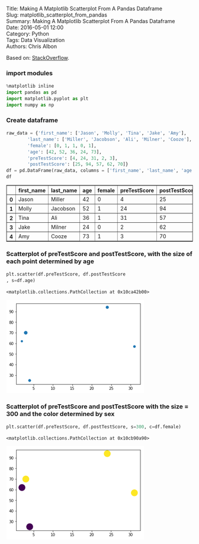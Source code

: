 Title: Making A Matplotlib Scatterplot From A Pandas Dataframe  
Slug: matplotlib_scatterplot_from_pandas  
Summary: Making A Matplotlib Scatterplot From A Pandas Dataframe  
Date: 2016-05-01 12:00  
Category: Python  
Tags: Data Visualization  
Authors: Chris Albon  

Based on: [StackOverflow](http://stackoverflow.com/questions/14300137/making-matplotlib-scatter-plots-from-dataframes-in-pythons-pandas).

### import modules


```python
%matplotlib inline
import pandas as pd
import matplotlib.pyplot as plt
import numpy as np
```

### Create dataframe


```python
raw_data = {'first_name': ['Jason', 'Molly', 'Tina', 'Jake', 'Amy'], 
        'last_name': ['Miller', 'Jacobson', 'Ali', 'Milner', 'Cooze'], 
        'female': [0, 1, 1, 0, 1],
        'age': [42, 52, 36, 24, 73], 
        'preTestScore': [4, 24, 31, 2, 3],
        'postTestScore': [25, 94, 57, 62, 70]}
df = pd.DataFrame(raw_data, columns = ['first_name', 'last_name', 'age', 'female', 'preTestScore', 'postTestScore'])
df
```




<div>
<style>
    .dataframe thead tr:only-child th {
        text-align: right;
    }

    .dataframe thead th {
        text-align: left;
    }

    .dataframe tbody tr th {
        vertical-align: top;
    }
</style>
<table border="1" class="dataframe">
  <thead>
    <tr style="text-align: right;">
      <th></th>
      <th>first_name</th>
      <th>last_name</th>
      <th>age</th>
      <th>female</th>
      <th>preTestScore</th>
      <th>postTestScore</th>
    </tr>
  </thead>
  <tbody>
    <tr>
      <th>0</th>
      <td>Jason</td>
      <td>Miller</td>
      <td>42</td>
      <td>0</td>
      <td>4</td>
      <td>25</td>
    </tr>
    <tr>
      <th>1</th>
      <td>Molly</td>
      <td>Jacobson</td>
      <td>52</td>
      <td>1</td>
      <td>24</td>
      <td>94</td>
    </tr>
    <tr>
      <th>2</th>
      <td>Tina</td>
      <td>Ali</td>
      <td>36</td>
      <td>1</td>
      <td>31</td>
      <td>57</td>
    </tr>
    <tr>
      <th>3</th>
      <td>Jake</td>
      <td>Milner</td>
      <td>24</td>
      <td>0</td>
      <td>2</td>
      <td>62</td>
    </tr>
    <tr>
      <th>4</th>
      <td>Amy</td>
      <td>Cooze</td>
      <td>73</td>
      <td>1</td>
      <td>3</td>
      <td>70</td>
    </tr>
  </tbody>
</table>
</div>



### Scatterplot of preTestScore and postTestScore, with the size of each point determined by age


```python
plt.scatter(df.preTestScore, df.postTestScore
, s=df.age)
```




    <matplotlib.collections.PathCollection at 0x10ca42b00>




![png](matplotlib_scatterplot_from_pandas_files/matplotlib_scatterplot_from_pandas_6_1.png)


### Scatterplot of preTestScore and postTestScore with the size = 300 and the color determined by sex


```python
plt.scatter(df.preTestScore, df.postTestScore, s=300, c=df.female)
```




    <matplotlib.collections.PathCollection at 0x10cb90a90>




![png](matplotlib_scatterplot_from_pandas_files/matplotlib_scatterplot_from_pandas_8_1.png)

